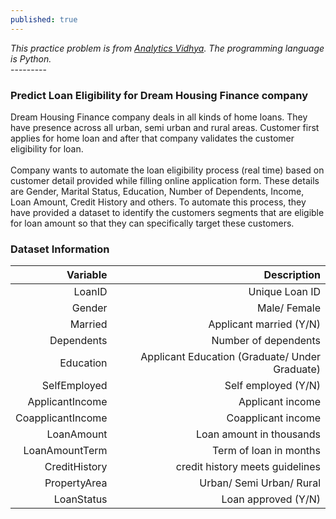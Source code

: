 ```yaml
---
published: true
---
```

_This practice problem is from [Analytics Vidhya](https://datahack.analyticsvidhya.com/contest/practice-problem-loan-prediction-iii/#About). The programming language is Python._<br>
---------<br>
### Predict Loan Eligibility for Dream Housing Finance company<br>
Dream Housing Finance company deals in all kinds of home loans. They have presence across all urban, semi urban and rural areas. Customer first applies for home loan and after that company validates the customer eligibility for loan.<br><br>
Company wants to automate the loan eligibility process (real time) based on customer detail provided while filling online application form. These details are Gender, Marital Status, Education, Number of Dependents, Income, Loan Amount, Credit History and others. To automate this process, they have provided a dataset to identify the customers segments that are eligible for loan amount so that they can specifically target these customers.<br>
### Dataset Information
| Variable | Description |
|----------:|--------------:|
| LoanID | Unique Loan ID |
| Gender | Male/ Female |
| Married | Applicant married (Y/N) |
| Dependents | Number of dependents |
| Education | Applicant Education (Graduate/ Under Graduate)     |
| SelfEmployed | Self employed (Y/N) |
| ApplicantIncome | Applicant income |
| CoapplicantIncome | Coapplicant income |
| LoanAmount | Loan amount in thousands |
| LoanAmountTerm | Term of loan in months |
| CreditHistory | credit history meets guidelines |
| PropertyArea | Urban/ Semi Urban/ Rural |
| LoanStatus | Loan approved (Y/N) |





